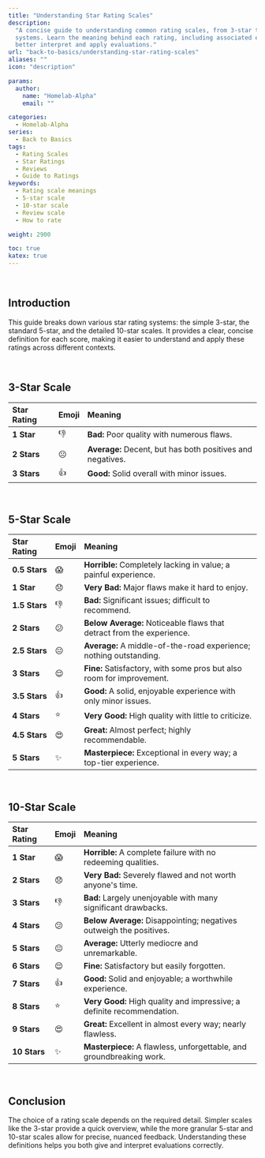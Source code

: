 ```yaml
---
title: "Understanding Star Rating Scales"
description:
  "A concise guide to understanding common rating scales, from 3-star to 10-star
  systems. Learn the meaning behind each rating, including associated emojis, to
  better interpret and apply evaluations."
url: "back-to-basics/understanding-star-rating-scales"
aliases: ""
icon: "description"

params:
  author:
    name: "Homelab-Alpha"
    email: ""

categories:
  - Homelab-Alpha
series:
  - Back to Basics
tags:
  - Rating Scales
  - Star Ratings
  - Reviews
  - Guide to Ratings
keywords:
  - Rating scale meanings
  - 5-star scale
  - 10-star scale
  - Review scale
  - How to rate

weight: 2900

toc: true
katex: true
---
```


<br />

## Introduction

This guide breaks down various star rating systems: the simple 3-star, the
standard 5-star, and the detailed 10-star scales. It provides a clear, concise
definition for each score, making it easier to understand and apply these
ratings across different contexts.

<br />

## 3-Star Scale

| Star Rating | Emoji | Meaning                                                    |
| :---------- | :---- | :--------------------------------------------------------- |
| **1 Star**  | 👎    | **Bad:** Poor quality with numerous flaws.                 |
| **2 Stars** | 😐    | **Average:** Decent, but has both positives and negatives. |
| **3 Stars** | 👍    | **Good:** Solid overall with minor issues.                 |

<br />

## 5-Star Scale

| Star Rating   | Emoji | Meaning                                                               |
| :------------ | :---- | :-------------------------------------------------------------------- |
| **0.5 Stars** | 😱    | **Horrible:** Completely lacking in value; a painful experience.      |
| **1 Star**    | 😞    | **Very Bad:** Major flaws make it hard to enjoy.                      |
| **1.5 Stars** | 👎    | **Bad:** Significant issues; difficult to recommend.                  |
| **2 Stars**   | 😕    | **Below Average:** Noticeable flaws that detract from the experience. |
| **2.5 Stars** | 😐    | **Average:** A middle-of-the-road experience; nothing outstanding.    |
| **3 Stars**   | 😌    | **Fine:** Satisfactory, with some pros but also room for improvement. |
| **3.5 Stars** | 👍    | **Good:** A solid, enjoyable experience with only minor issues.       |
| **4 Stars**   | ⭐    | **Very Good:** High quality with little to criticize.                 |
| **4.5 Stars** | 😍    | **Great:** Almost perfect; highly recommendable.                      |
| **5 Stars**   | ✨    | **Masterpiece:** Exceptional in every way; a top-tier experience.     |

<br />

## 10-Star Scale

| Star Rating  | Emoji | Meaning                                                                |
| :----------- | :---- | :--------------------------------------------------------------------- |
| **1 Star**   | 😱    | **Horrible:** A complete failure with no redeeming qualities.          |
| **2 Stars**  | 😞    | **Very Bad:** Severely flawed and not worth anyone's time.             |
| **3 Stars**  | 👎    | **Bad:** Largely unenjoyable with many significant drawbacks.          |
| **4 Stars**  | 😕    | **Below Average:** Disappointing; negatives outweigh the positives.    |
| **5 Stars**  | 😐    | **Average:** Utterly mediocre and unremarkable.                        |
| **6 Stars**  | 😌    | **Fine:** Satisfactory but easily forgotten.                           |
| **7 Stars**  | 👍    | **Good:** Solid and enjoyable; a worthwhile experience.                |
| **8 Stars**  | ⭐    | **Very Good:** High quality and impressive; a definite recommendation. |
| **9 Stars**  | 😍    | **Great:** Excellent in almost every way; nearly flawless.             |
| **10 Stars** | ✨    | **Masterpiece:** A flawless, unforgettable, and groundbreaking work.   |

<br />

## Conclusion

The choice of a rating scale depends on the required detail. Simpler scales like
the 3-star provide a quick overview, while the more granular 5-star and 10-star
scales allow for precise, nuanced feedback. Understanding these definitions
helps you both give and interpret evaluations correctly.
